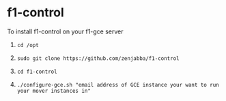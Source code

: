 # f1-control

To install f1-control on your f1-gce server

1. `cd /opt`

2. `sudo git clone https://github.com/zenjabba/f1-control`

4. `cd f1-control`

5. `./configure-gce.sh "email address of GCE instance your want to run your mover instances in"`
